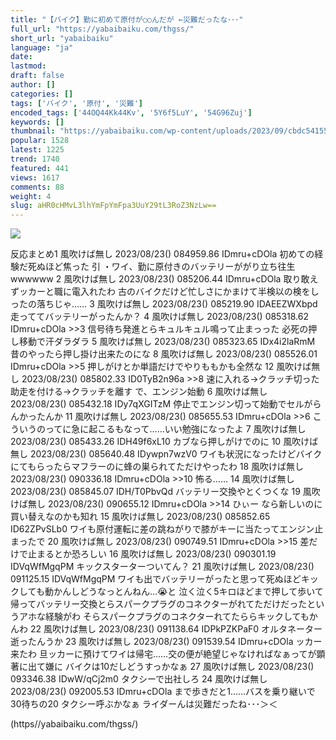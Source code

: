 ```yaml
---
title: "【バイク】勤に初めて原付が○○んだが ←災難だったな･･･"
full_url: "https://yabaibaiku.com/thgss/"
short_url: "yabaibaiku"
language: "ja"
date: 
lastmod: 
draft: false
author: []
categories: []
tags: ['バイク', '原付', '災難']
encoded_tags: ['44OQ44Kk44Kv', '5Y6f5LuY', '54G96Zuj']
keywords: []
thumbnail: "https://yabaibaiku.com/wp-content/uploads/2023/09/cbdc541552afb17dec99284f8b8bd539.jpg"
popular: 1528
latest: 1225
trend: 1740
featured: 441
views: 1617
comments: 88
weight: 4
slug: aHR0cHMvL3lhYmFpYmFpa3UuY29tL3RoZ3NzLw==
---
```


![](https://yabaibaiku.com/wp-content/uploads/2023/09/cbdc541552afb17dec99284f8b8bd539.jpg)

反応まとめ1 風吹けば無し 2023/08/23() 084959.86 IDmru+cDOla 初めての経験だ死ぬほど焦った 引 ・ワイ、勤に原付きのバッテリーががり立ち往生wwwwww 2 風吹けば無し 2023/08/23() 085206.44 IDmru+cDOla 取り敢えずッカーと職に電入れたわ 古のバイクだけど忙しさにかまけて半検以の検をしったの落ちじゃ…… 3 風吹けば無し 2023/08/23() 085219.90 IDAEEZWXbpd 走っててバッテリーがったんか？ 4 風吹けば無し 2023/08/23() 085318.62 IDmru+cDOla >>3 信号待ち発進とらキュルキュル鳴って止まっった 必死の押し移動で汗ダラダラ 5 風吹けば無し 2023/08/23() 085323.65 IDx4i2laRmM 昔のやったら押し掛け出来たのにな 8 風吹けば無し 2023/08/23() 085526.01 IDmru+cDOla >>5 押しがけとか単語だけでやりももかも全然な 12 風吹けば無し 2023/08/23() 085802.33 ID0TyB2n96a >>8 速に入れる→クラッチ切った助走を付ける→クラッチを離す で、エンジン始動 6 風吹けば無し 2023/08/23() 085432.18 IDy7qXGITzM 停止でエンジン切って始動でセルがらんかったんか 11 風吹けば無し 2023/08/23() 085655.53 IDmru+cDOla >>6 こういうのってに急に起こるもなって……いい勉強になったよ 7 風吹けば無し 2023/08/23() 085433.26 IDH49f6xL10 カブなら押しがけでのに 10 風吹けば無し 2023/08/23() 085640.48 IDywpn7wzV0 ワイも状況になったけどバイクにてもらったらマフラーのに蜂の巣られてただけやったわ 18 風吹けば無し 2023/08/23() 090336.18 IDmru+cDOla >>10 怖る…… 14 風吹けば無し 2023/08/23() 085845.07 IDH/T0PbvQd バッテリー交換やとくつくな 19 風吹けば無し 2023/08/23() 090655.12 IDmru+cDOla >>14 ひぃー なら新しいのに買い替えなのかも知れ 15 風吹けば無し 2023/08/23() 085852.65 ID62ZPvSLb0 ワイも原付運転に差の跳ねがりで膝がキーに当たってエンジン止まったで 20 風吹けば無し 2023/08/23() 090749.51 IDmru+cDOla >>15 差だけで止まるとか恐ろしい 16 風吹けば無し 2023/08/23() 090301.19 IDVqWfMgqPM キックスターターついてん？ 21 風吹けば無し 2023/08/23() 091125.15 IDVqWfMgqPM ワイも出でバッテリーがったと思って死ぬほどキックしても動かんしどうなっとんねん…😭と 泣く泣く5キロほどまで押して歩いて帰ってバッテリー交換とらスパークプラグのコネクターがれてただけだったというアホな経験がわ そらスパークプラグのコネクターれてたららキックしてもかんわ 22 風吹けば無し 2023/08/23() 091138.64 IDPkPZKPaF0 オルタネーター逝ったんうか 23 風吹けば無し 2023/08/23() 091539.54 IDmru+cDOla ッカー来たわ 旦ッカーに預けてワイは帰宅……交の便が絶望じゃなければなぁってが顕著に出て嫌に バイクは10だしどうすっかなぁ 27 風吹けば無し 2023/08/23() 093346.38 IDwW/qCj2m0 タクシーで出社しろ 24 風吹けば無し 2023/08/23() 092005.53 IDmru+cDOla まで歩きだと1……バスを乗り継いで30待ちの20 タクシー呼ぶかなぁ ライダーんは災難だったね･･･＞＜

(https//yabaibaiku.com/thgss/)
